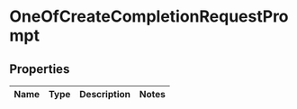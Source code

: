 # OneOfCreateCompletionRequestPrompt

## Properties
Name | Type | Description | Notes
------------ | ------------- | ------------- | -------------
